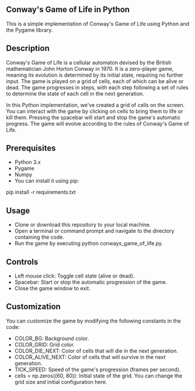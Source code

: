 
## Conway's Game of Life in Python

This is a simple implementation of Conway's Game of Life using Python and the Pygame library.

## Description

Conway's Game of Life is a cellular automaton devised by the British mathematician John Horton Conway in 1970. It is a zero-player game, meaning its evolution is determined by its initial state, requiring no further input. The game is played on a grid of cells, each of which can be alive or dead. The game progresses in steps, with each step following a set of rules to determine the state of each cell in the next generation.

In this Python implementation, we've created a grid of cells on the screen. You can interact with the game by clicking on cells to bring them to life or kill them. Pressing the spacebar will start and stop the game's automatic progress. The game will evolve according to the rules of Conway's Game of Life.

## Prerequisites

- Python 3.x
- Pygame
- Numpy
- You can install it using pip:


pip install -r requirements.txt


## Usage

- Clone or download this repository to your local machine.
- Open a terminal or command prompt and navigate to the directory containing the code.
- Run the game by executing python conways_game_of_life.py.


## Controls

- Left mouse click: Toggle cell state (alive or dead).
- Spacebar: Start or stop the automatic progression of the game.
- Close the game window to exit.


## Customization
You can customize the game by modifying the following constants in the code:

- COLOR_BG: Background color.
- COLOR_GRID: Grid color.
- COLOR_DIE_NEXT: Color of cells that will die in the next generation.
- COLOR_ALIVE_NEXT: Color of cells that will survive in the next generation.
- TICK_SPEED: Speed of the game's progression (frames per second).
- cells = np.zeros((60, 80)): Initial state of the grid. You can change the grid size and initial configuration here.